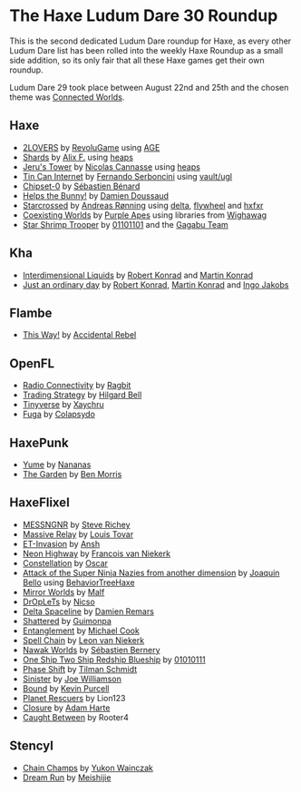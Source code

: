 [_template]: ../templates/roundup.html
[date]: / "2014-09-02 10:51:00"
[modified]: / "2014-09-02 10:51:00"

# The Haxe Ludum Dare 30 Roundup

This is the second dedicated Ludum Dare roundup for Haxe, as every other Ludum Dare list
has been rolled into the weekly Haxe Roundup as a small side addition, so its only fair
that all these Haxe games get their own roundup.

Ludum Dare 29 took place between August 22nd and 25th and the chosen theme was 
[Connected Worlds](http://www.ludumdare.com/compo/ludum-dare-30/).
	
## Haxe

- [2LOVERS][h1] by [RevoluGame] using [AGE]
- [Shards][h2] by [Alix F.] using [heaps]
- [Jeru's Tower][h3] by [Nicolas Cannasse] using [heaps]
- [Tin Can Internet][h4] by [Fernando Serboncini] using [vault/ugl]
- [Chipset-0][h5] by [Sébastien Bénard]
- [Helps the Bunny!][h6] by [Damien Doussaud]
- [Starcrossed][h7] by [Andreas Rønning] using [delta], [flywheel] and [hxfxr]
- [Coexisting Worlds][h8] by [Purple Apes] using libraries from [Wighawag]
- [Star Shrimp Trooper][h9] by [01101101] and the [Gagabu Team]

[h1]: http://www.ludumdare.com/compo/ludum-dare-30/?action=preview&uid=4401 "2LOVERS"
[h2]: http://www.ludumdare.com/compo/ludum-dare-30/?action=preview&uid=11904 "Shards"
[h3]: http://www.ludumdare.com/compo/ludum-dare-30/?action=preview&uid=8497 "Jeru's Tower"
[h4]: http://www.ludumdare.com/compo/ludum-dare-30/?action=preview&uid=6308 "Tin Can Internet"
[h5]: http://www.ludumdare.com/compo/ludum-dare-30/?action=preview&uid=2982 "Chipset-0"
[h6]: http://www.ludumdare.com/compo/ludum-dare-30/?action=preview&uid=28704 "Helps the Bunny!"
[h7]: http://www.ludumdare.com/compo/ludum-dare-30/?action=preview&uid=8635 "Starcrossed"
[h8]: http://www.ludumdare.com/compo/ludum-dare-30/?action=preview&uid=39859 "Coexisting Worlds"
[h9]: http://www.ludumdare.com/compo/ludum-dare-30/?action=preview&uid=5105 "Star Shrimp Trooper"

[revolugame]: https://twitter.com/RevoluGame "@RevoluGame"
[age]: https://github.com/po8rewq/AGE "AGE on GitHub"
[alix f.]: https://twitter.com/eolhing "@eolhing"
[heaps]: https://github.com/ncannasse/heaps "heaps on GitHub"
[nicolas cannasse]: http://twitter.com/ncannasse "@ncannasse"
[Fernando Serboncini]: http://fserb.com/vault "@fserb"
[vault/ugl]: https://github.com/fserb/vault "Vault on GitHub"
[Sébastien Bénard]: http://deepnight.net/ "@deepnight"
[Damien Doussaud]: http://namide.com/ "@namide"
[Andreas Rønning]: https://twitter.com/sunjammer "@sunjammer"
[delta]: https://github.com/furusystems/delta "delta on GitHub"
[flywheel]: https://github.com/furusystems/flywheel "flywheel on GitHub"
[hxfxr]: https://github.com/furusystems/hxfxr "hxfxr on GitHub"
[purple apes]: https://twitter.com/purpleapes "@purpleapes"
[wighawag]: https://github.com/wighawag "@wighawag"
[01101101]: http://twitter.com/OIIOIIOI "@OIIOIIOI"
[Gagabu Team]: http://www.ludumdare.com/compo/author/01101101/ "@Gagabu"

## Kha

- [Interdimensional Liquids][k1] by [Robert Konrad] and [Martin Konrad]
- [Just an ordinary day][k2] by [Robert Konrad], [Martin Konrad] and [Ingo Jakobs]

[k1]: http://www.ludumdare.com/compo/ludum-dare-30/?action=preview&uid=25311 "Interdimensional Liquids"
[k2]: http://www.ludumdare.com/compo/ludum-dare-30/?action=preview&uid=25914 "Just an ordinary day"
	
[robert konrad]: http://robdangero.us/ "@robdangerous"
[martin konrad]: http://www.smspower.org/martin/ "@MartyKon"
[Ingo Jakobs]: https://github.com/J-d-H "@J-d-H"

## Flambe

- [This Way!][f1] by [Accidental Rebel]

[f1]: http://www.ludumdare.com/compo/ludum-dare-30/?action=preview&uid=5728 "This Way!"
	
[accidental rebel]: https://twitter.com/accidentalrebel "@accidentalrebel"

## OpenFL

- [Radio Connectivity][o1] by [Ragbit]
- [Trading Strategy][o2] by [Hilgard Bell]
- [Tinyverse][o3] by [Xaychru]
- [Fuga][o4] by [Colapsydo]

[o1]: http://www.ludumdare.com/compo/ludum-dare-30/?action=preview&uid=26411 "Radio Connectivity"
[o2]: http://www.ludumdare.com/compo/ludum-dare-30/?action=preview&uid=23787 "Trading Strategy"
[o3]: http://www.ludumdare.com/compo/ludum-dare-30/?action=preview&uid=16472 "Tinyverse"
[o4]: http://www.ludumdare.com/compo/ludum-dare-30/?action=preview&uid=3984 "Fuga"
	
[ragbit]: https://github.com/OggYiu "@OggYiu"
[hilgard bell]: https://twitter.com/ramperkash "@ramperkash"
[Xaychru]: https://twitter.com/Xaychru04 "@Xaychru04"
[Colapsydo]: https://twitter.com/Colapsydo "@Colapsydo"

## HaxePunk

- [Yume][hp1] by [Nananas]
- [The Garden][hp2] by [Ben Morris]

[hp1]: http://www.ludumdare.com/compo/ludum-dare-30/?action=preview&uid=31365 "Yume"
[hp2]: http://www.ludumdare.com/compo/ludum-dare-30/?action=preview&uid=36156 "The Garden"
	
[nananas]: https://github.com/Nananas "@Nananas"
[ben morris]: http://twitter.com/monsterfacegame "@monsterfacegame"

## HaxeFlixel

- [MESSNGNR][hf1] by [Steve Richey]
- [Massive Relay][hf2] by [Louis Tovar]
- [ET-Invasion][hf3] by [Ansh]
- [Neon Highway][hf4] by [Francois van Niekerk]
- [Constellation][hf5] by [Oscar]
- [Attack of the Super Ninja Nazies from another dimension][hf6] by [Joaquin Bello] using [BehaviorTreeHaxe]
- [Mirror Worlds][hf7] by [Malf]
- [DrOpLeTs][hf8] by [Nicso]
- [Delta Spaceline][hf9] by [Damien Remars]
- [Shattered][hf10] by [Guimonpa]
- [Entanglement][hf11] by [Michael Cook]
- [Spell Chain][hf12] by [Leon van Niekerk]
- [Nawak Worlds][hf13] by [Sébastien Bernery]
- [One Ship Two Ship Redship Blueship][hf14] by [01010111]
- [Phase Shift][hf15] by [Tilman Schmidt]
- [Sinister][hf16] by [Joe Williamson]
- [Bound][hf17] by [Kevin Purcell]
- [Planet Rescuers][hf18] by Lion123
- [Closure][hf19] by [Adam Harte]
- [Caught Between][hf20] by Rooter4

[hf1]: http://www.ludumdare.com/compo/ludum-dare-30/?action=preview&uid=26473 "MESSNGNR"
[hf2]: http://www.ludumdare.com/compo/ludum-dare-30/?action=preview&uid=40097 "Massive Relay"
[hf3]: http://www.ludumdare.com/compo/ludum-dare-30/?action=preview&uid=40540 "ET-Invasion"
[hf4]: http://www.ludumdare.com/compo/ludum-dare-30/?action=preview&uid=23363 "Neon Highway"
[hf5]: http://www.ludumdare.com/compo/ludum-dare-30/?action=preview&uid=25909 "Constellation"
[hf6]: http://www.ludumdare.com/compo/ludum-dare-30/?action=preview&uid=8488 "Attack of the Super Ninja Nazies from another dimension"
[hf7]: http://www.ludumdare.com/compo/ludum-dare-30/?action=preview&uid=40615 "Mirror Worlds"
[hf8]: http://www.ludumdare.com/compo/ludum-dare-30/?action=preview&uid=8002 "DrOpLeTs"
[hf9]: http://www.ludumdare.com/compo/ludum-dare-30/?action=preview&uid=28466 "Delta Spaceline"
[hf10]: http://www.ludumdare.com/compo/ludum-dare-30/?action=preview&uid=35500 "Shattered"
[hf11]: http://www.ludumdare.com/compo/ludum-dare-30/?action=preview&uid=12174 "Entaglement"
[hf12]: http://www.ludumdare.com/compo/ludum-dare-30/?action=preview&uid=42069 "Spell Chain"
[hf13]: http://www.ludumdare.com/compo/ludum-dare-30/?action=preview&uid=484 "Nawak Worlds"
[hf14]: http://www.ludumdare.com/compo/ludum-dare-30/?action=preview&uid=11474 "One Ship Two Ship Redship Blueship"
[hf15]: http://www.ludumdare.com/compo/ludum-dare-30/?action=preview&uid=30626 "Phase Shift"
[hf16]: http://www.ludumdare.com/compo/ludum-dare-30/?action=preview&uid=28182 "Sinister"
[hf17]: http://www.ludumdare.com/compo/ludum-dare-30/?action=preview&uid=23957 "Bound"
[hf18]: http://www.ludumdare.com/compo/ludum-dare-30/?action=preview&uid=34143 "Planet Rescuers"
[hf19]: http://www.ludumdare.com/compo/ludum-dare-30/?action=preview&uid=4760 "Closure"
[hf20]: http://www.ludumdare.com/compo/ludum-dare-30/?action=preview&uid=38835 "Caught Between"

[steve richey]: http://www.twitter.com/stvr_tweets "@stvr_tweets"
[louis tovar]: http://www.gltovar.com/ "@gltovar"
[ansh]: https://twitter.com/Nashzinc "@Nashzinc"
[Francois van Niekerk]: https://twitter.com/francoisvn "@francoisvn"
[oscar]: http://twitter.com/nxTOS "@nxTOS"
[Joaquin Bello]: https://twitter.com/JoaquinBelloD "@JoaquinBelloD"
[BehaviorTreeHaxe]: https://github.com/juakob/BehaviorTreeHaxe/tree/master/behaviorTreeHaxe "BehaviorTreeHaxe on GitHub"
[malf]: https://github.com/malfmalf "@malfmalf"
[nicso]: https://twitter.com/nicso "@nicso"
[damien remars]: https://twitter.com/damrem "@damrem"
[guimonpa]: https://github.com/Guimonpa "@Guimonpa"
[michael cook]: https://twitter.com/mtrc "@mtrc"
[leon van niekerk]: https://twitter.com/LeonvNiekerk "@LeonvNiekerk"
[Sébastien Bernery]: https://github.com/sebbernery "@sebbernery"
[01010111]: http://twitter.com/x01010111 "@x01010111"
[Tilman Schmidt]: https://twitter.com/KeyMaster_ "@KeyMaster_"
[Joe Williamson]: https://twitter.com/JoeCreates "@JoeCreates"
[Kevin Purcell]: https://twitter.com/grayhaze "@grayhaze"
[adam harte]: https://twitter.com/AdamHarte "@AdamHarte"
	
## Stencyl

- [Chain Champs][s1] by [Yukon Wainczak]
- [Dream Run][s2] by [Meishijie]

[s1]: http://www.ludumdare.com/compo/ludum-dare-30/?action=preview&uid=20444 "Chain Champs"
[s2]: http://www.ludumdare.com/compo/ludum-dare-30/?action=preview&uid=30894 "Dream Run"
	
[yukon wainczak]: https://twitter.com/YWainczak "@YWainczak"
[meishijie]: https://github.com/meishijie "@meishijie"